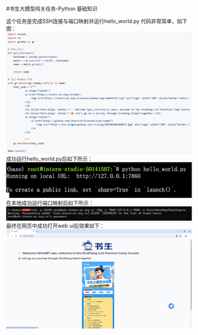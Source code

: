 #书生大模型闯关任务-Python 基础知识

这个任务是完成SSH连接与端口映射并运行hello_world.py
代码非常简单，如下图：</br>
<img src="img/code.png" />
成功运行hello_world.py后如下所示：</br>
<img src="img/0.png" />
在本地成功运行端口映射后如下所示：</br>
<img src="img/1.png" />
最终在网页中成功打开web ui后效果如下：</br>
<img src="img/2.png" />

